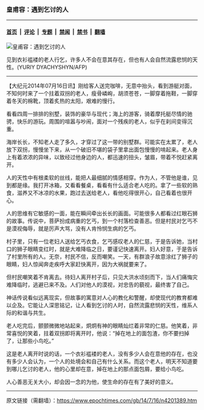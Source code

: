 ### 皇甫容：遇到乞讨的人

---

#### [首页](../../../..?n4201389) &nbsp;|&nbsp; [评论](../../../../../epoch-comment?n4201389) &nbsp;|&nbsp; [专题](../../../../../epoch-special?n4201389) &nbsp;|&nbsp; [禁闻](../../../../../epoch-news?n4201389) &nbsp;|&nbsp; [禁书](../../../../../books?n4201389) &nbsp;|&nbsp; [翻墙](https://github.com/gfw-breaker/nogfw/blob/master/README.md?n4201389)


<div><img alt="皇甫容：遇到乞讨的人" class="attachment-djy_600_400 size-djy_600_400 wp-post-image" src="https://i.epochtimes.com/assets/uploads/2014/07/1407160325261501-600x400.jpg"/>
<div class="caption">
 <p>
  见到衣衫褴褛的老人行乞，许多人不会在意其存在，但也有人会自然流露悲悯的天性。(YURIY DYACHYSHYN/AFP)
 </p>
</div></div><hr/><div class="post_content" id="artbody" itemprop="articleBody">
 <!-- article content begin -->
 <p>
  【大纪元2014年07月16日讯】刚给客人送完咖啡，无意中抬头，看到游艇对面，不知何时来了一个拄着双拐的老人，瘦骨嶙峋，胡须苍苍，一脚穿着拖鞋，一脚穿着冬天的棉靴，顶着炙热的太阳，艰难的慢行。
 </p>
 <p>
  看看四周一排排的别墅，装饰的豪华与现代；海上的游客，骑着摩托艇尽情的驰骋，快乐的游玩。周围的喧嚣与吵闹，面对一个残疾的老人，似乎在刹间变得沉重。
 </p>
 <p>
  海岸长长，不知老人走了多久，才穿过了这一带的别墅群。可能实在太累了，老人放下双拐，慢慢坐下来，从一个破旧不堪的袋子里拿出面包慢慢的啃起来。老人身上有着浓浓的异味，以致经过他身边的人，都迅速的扭头，皱眉，带着不悦赶紧离开。
 </p>
 <p>
  人的天性中有根柔软的丝线，能把人最细腻的情感相穿。作为人，不管他是谁，见到都是缘。我打开冰箱，又看看餐桌，看看有什么适合老人吃的。拿了一些软的熟食，滋养又不冰凉的水果，跑过去送给老人，看他吃得很开心，自己看着也很开心。
 </p>
 <p>
  人的思维有它敏感的一面，能在瞬间牵出长长的画面。可能很多人都看过红眼石狮的故事。传说中，菩萨扮成病重的乞丐，到一个村落检查善恶。但是村民对乞丐不是漠视侮辱，就是厉声大骂，没有人肯怜悯生病的乞丐。
 </p>
 <p>
  村子里，只有一位老妇人送给乞丐衣食，乞丐感叹老人的仁慈，于是告诉她，当村口的狮子眼睛变红时，就是大难降临之日，要谨记快速离开。妇人好意，于是告诉了村里所有的人。无奈，村民不信，反而嘲笑。一天，有群浪子故意涂红了狮子的眼睛，妇人惊闻奔走疾呼大家赶快离开，因为大祸就要来了。
 </p>
 <p>
  但村民嘲笑着不肯离去。待妇人离开村子后，只见大洪水顷刻而下，当人们痛悔灾难降临时，逃避已来不及。人们对他人的漠视，对忠告的藐视，最终害了自己。
 </p>
 <p>
  神话传说看似远离现实，但故事的寓意对人心的教化和警醒，却使现代的教育都难以企及。它能让人深思铭记，让人看到乞讨的人时，自然流露悲悯的天性，维系人际的和谐与共生。
 </p>
 <p>
  老人吃完后，颤颤微微地站起来，炯炯有神的眼睛灿烂着非常的仁慈。他笑着，非常喜悦的笑着，拄着双拐即将离开时，他说：“掉在地上的面包渣，你不要扫掉了，让那些小鸟吃。”
 </p>
 <p>
  这是老人离开时说的话，一个衣衫褴褛的老人，没有多少人会在意他的存在，也没有多少人会认为，一个人的处境会和自己有什么关系。而这个老人，明天不知道要到哪儿乞讨的老人，他的心里却在意，掉在地上的那点面包屑，要给小鸟吃。
 </p>
 <p>
  人心善恶无关大小，却会因一念的为他，使生命的存在有了美好的意义。
 </p>
 <!-- article content end -->
 <div id="below_article_ad">
 </div>
</div>


---

原文链接（需翻墙）：https://www.epochtimes.com/gb/14/7/16/n4201389.htm